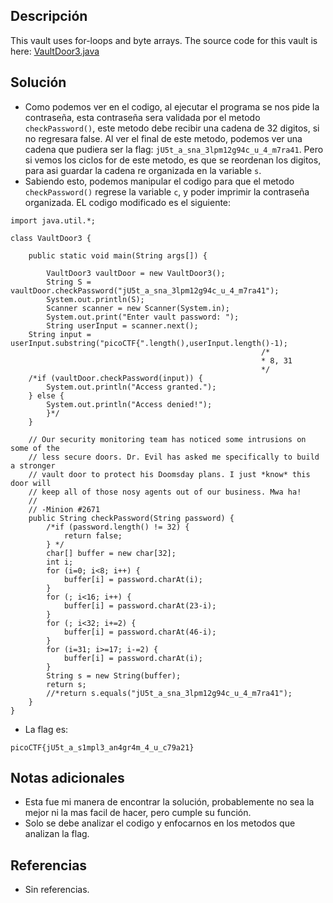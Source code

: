 ## Descripción
This vault uses for-loops and byte arrays. The source code for this vault is here: [VaultDoor3.java](https://jupiter.challenges.picoctf.org/static/a4018cec1446761cb2e8cce05db925fa/VaultDoor3.java)

## Solución
- Como podemos ver en el codigo, al ejecutar el programa se nos pide la contraseña, esta contraseña sera validada  por el metodo `checkPassword()`, este metodo debe recibir una cadena de 32 digitos, si no regresara false. Al ver el final de este metodo, podemos ver una cadena que pudiera ser la flag: `jU5t_a_sna_3lpm12g94c_u_4_m7ra41`. Pero si vemos los ciclos for de este metodo, es que se reordenan los digitos, para asi guardar la cadena re organizada en la variable `s`.
- Sabiendo esto, podemos manipular el codigo para que el metodo `checkPassword()` regrese la variable `c`, y poder imprimir la contraseña organizada. EL codigo modificado es el siguiente:

```java()
import java.util.*;

class VaultDoor3 {
    
    public static void main(String args[]) {

        VaultDoor3 vaultDoor = new VaultDoor3();
        String S = vaultDoor.checkPassword("jU5t_a_sna_3lpm12g94c_u_4_m7ra41");
        System.out.println(S);
        Scanner scanner = new Scanner(System.in);
        System.out.print("Enter vault password: ");
        String userInput = scanner.next();
	String input = userInput.substring("picoCTF{".length(),userInput.length()-1);
                                                        /*
                                                        * 8, 31
                                                        */
	/*if (vaultDoor.checkPassword(input)) {
	    System.out.println("Access granted.");
	} else {
	    System.out.println("Access denied!");
        }*/
    }

    // Our security monitoring team has noticed some intrusions on some of the
    // less secure doors. Dr. Evil has asked me specifically to build a stronger
    // vault door to protect his Doomsday plans. I just *know* this door will
    // keep all of those nosy agents out of our business. Mwa ha!
    //
    // -Minion #2671
    public String checkPassword(String password) {
        /*if (password.length() != 32) {
            return false;
        } */
        char[] buffer = new char[32];
        int i;
        for (i=0; i<8; i++) {
            buffer[i] = password.charAt(i);
        }
        for (; i<16; i++) {
            buffer[i] = password.charAt(23-i);
        }
        for (; i<32; i+=2) {
            buffer[i] = password.charAt(46-i);
        }
        for (i=31; i>=17; i-=2) {
            buffer[i] = password.charAt(i);
        }
        String s = new String(buffer);
        return s;
        //*return s.equals("jU5t_a_sna_3lpm12g94c_u_4_m7ra41");
    }
}
```

- La flag es:

```bash()
picoCTF{jU5t_a_s1mpl3_an4gr4m_4_u_c79a21}
```

## Notas adicionales
- Esta fue mi manera de encontrar la solución, probablemente no sea la mejor ni la mas facil de hacer, pero cumple su función.
- Solo se debe analizar el codigo y enfocarnos en los metodos que analizan la flag.

## Referencias 
- Sin referencias.